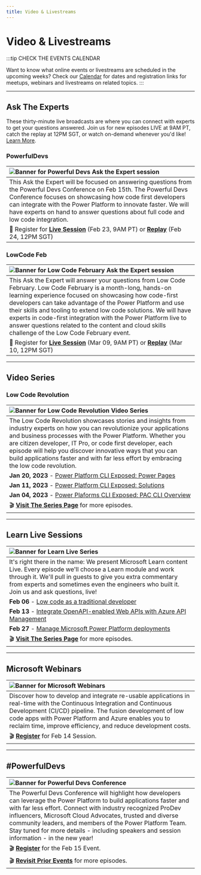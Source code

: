 ```yaml
---
title: Video & Livestreams
---
```


# Video & Livestreams

:::tip CHECK THE EVENTS CALENDAR

Want to know what online events or livestreams are scheduled in the upcoming weeks? Check our [Calendar](/calendar) for dates and registration links for meetups, webinars and livestreams on related topics.
:::

---

## Ask The Experts

These thirty-minute live broadcasts are where you can connect with experts to get your questions answered. Join us for new episodes LIVE at 9AM PT, catch the replay at 12PM SGT, or watch on-demand whenever you'd like!
[Learn More](https://learn.microsoft.com/events/learn-events/Ask-the-expert/).

### PowerfulDevs
| ![Banner for Powerful Devs Ask the Expert session](./../../../static/img/campaign/ate-powerfuldevs.png) | 
|:---|
|This Ask the Expert will be focused on answering questions from the Powerful Devs Conference on Feb 15th. The Powerful Devs Conference focuses on showcasing how code first developers can integrate with the Power Platform to innovate faster. We will have experts on hand to answer questions about full code and low code integration. |
| 🚨 Register for **[Live Session](https://aka.ms/ATE0223/RSVP)** (Feb 23, 9AM PT) or [**Replay**](https://aka.ms/ATE0223/APAC-RSVP) (Feb 24, 12PM SGT)|


### LowCode Feb
| ![Banner for Low Code February Ask the Expert session](./../../../static/img/campaign/ate-lcf.png) | 
|:---|
|This Ask the Expert will answer your questions from Low Code February. Low Code February is a month-long, hands-on learning experience focused on showcasing how code-first developers can take advantage of the Power Platform and use their skills and tooling to extend low code solutions. We will have experts in code-first integration with the Power Platform live to answer questions related to the content and cloud skills challenge of the Low Code February event. |
| 🚨 Register for **[Live Session](https://aka.ms/ATE0309/RSVP)** (Mar 09, 9AM PT) or [**Replay**](https://aka.ms/ATE0309/APAC-RSVP) (Mar 10, 12PM SGT)|


---

## Video Series

### Low Code Revolution
| ![Banner for Low Code Revolution Video Series](./../../../static/img/campaign/show-lowcode.jpeg) | 
|:---|
|The Low Code Revolution showcases stories and insights from industry experts on how you can revolutionize your applications and business processes with the Power Platform. Whether you are citizen developer, IT Pro, or code first developer, each episode will help you discover innovative ways that you can build applications faster and with far less effort by embracing the low code revolution.|
| **Jan 20, 2023** - [Power Platform CLI Exposed: Power Pages](https://learn.microsoft.com/shows/the-low-code-revolution/power-platform-cli-exposed-power-pages/) |
| **Jan 11, 2023** - [Power Platform CLI Exposed: Solutions](https://learn.microsoft.com/shows/the-low-code-revolution/power-platform-cli-exposed-solutions/) |
| **Jan 04, 2023** - [Power Plaforms CLI Exposed: PAC CLI Overview](https://learn.microsoft.com/shows/the-low-code-revolution/power-platform-cli-exposed-pac-cli-overview/) |
| 🎬 [**Visit The Series Page**](https://learn.microsoft.com/shows/the-low-code-revolution/) for more episodes.|

---

## Learn Live Sessions

| ![Banner for Learn Live Series](./../../../static/img/campaign//learn-live.png) | 
|:---|
| It's right there in the name: We present Microsoft Learn content Live. Every episode we'll choose a Learn module and work through it. We'll pull in guests to give you extra commentary from experts and sometimes even the engineers who built it. Join us and ask questions, live!|
| **Feb 06** - [Low code as a traditional developer](https://aka.ms/lowcode-february/LearnLive)| 
| **Feb 13** - [Integrate OpenAPI-enabled Web APIs with Azure API Management](https://aka.ms/lowcode-february/LearnLive) | 
| **Feb 27** - [Manage Microsoft Power Platform deployments](https://aka.ms/lowcode-february/LearnLive) | 
| 🎬 [**Visit The Series Page**](https://learn.microsoft.com/shows/learn-live/) for more episodes.|

---

## Microsoft Webinars

| ![Banner for Microsoft Webinars](./../../../static/img/campaign/msft-webinars.png) | 
|:---|
| Discover how to develop and integrate re-usable applications in real-time with the Continuous Integration and Continuous Development (CI/CD) pipeline. The fusion development of low code apps with Power Platform and Azure enables you to reclaim time, improve efficiency, and reduce development costs.|
| 🎬 [**Register**](https://mktoevents.com/Microsoft+Event/383091/157-GQE-382) for Feb 14 Session.|

---

## #PowerfulDevs 

| ![Banner for Powerful Devs Conference](./../../../static/img/campaign/PowerfulDevsConf23.png) | 
|:---|
| The Powerful Devs Conference will highlight how developers can leverage the Power Platform to build applications faster and with far less effort. Connect with industry recognized ProDev influencers, Microsoft Cloud Advocates, trusted and diverse community leaders, and members of the Power Platform Team. Stay tuned for more details - including speakers and session information - in the new year!|
| 🎬 [**Register**](https://learn.microsoft.com/events/learn-events/powerful-devs-2023/?WT.mc_id=javascript-82212-ninarasi) for the Feb 15 Event.|
| 🎬 [**Revisit Prior Events**](https://learn.microsoft.com/shows/powerful-devs/) for more episodes.|

